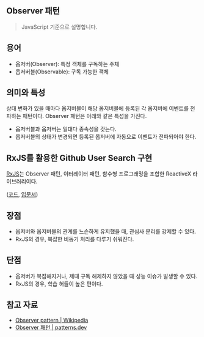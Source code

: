 ## Observer 패턴

> JavaScript 기준으로 설명합니다.

## 용어

- 옵저버(Observer): 특정 객체를 구독하는 주체
- 옵저버블(Observable): 구독 가능한 객체

## 의미와 특성

상태 변화가 있을 때마다 옵저버블이 해당 옵저버블에 등록된 각 옵저버에 이벤트를 전파하는 패턴이다.
Observer 패턴은 아래와 같은 특성을 가진다.

- 옵저버블과 옵저버는 일대다 종속성을 갖는다.
- 옵저버블의 상태가 변경되면 등록된 옵저버에 자동으로 이벤트가 전파되어야 한다.

## RxJS를 활용한 Github User Search 구현

[RxJS](https://rxjs.dev/)는 Observer 패턴, 이터레이터 패턴, 함수형 프로그래밍을 조합한 ReactiveX 라이브러리이다.

([코드](https://github.com/mkitwave/rxjs-github-user-search/blob/main/index.html), [입문서](https://chasethestar.gitbook.io/ko.learn-rxjs/rxjs/concepts/rxjs-primer))

## 장점

- 옵저버와 옵저버블의 관계를 느슨하게 유지했을 때, 관심사 분리를 강제할 수 있다.
- RxJS의 경우, 복잡한 비동기 처리를 다루기 쉬워진다.

## 단점

- 옵저버가 복잡해지거나, 제때 구독 해제하지 않았을 때 성능 이슈가 발생할 수 있다.
- RxJS의 경우, 학습 허들이 높은 편이다.

## 참고 자료

- [Observer pattern | Wikipedia](https://en.wikipedia.org/wiki/Observer_pattern)
- [Observer 패턴 | patterns.dev](https://patterns-dev-kr.github.io/design-patterns/observer-pattern/)
